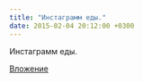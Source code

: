 ```yaml
---
title: "Инстаграмм еды."
date: 2015-02-04 20:12:00 +0300
---
```


Инстаграмм еды.

[Вложение](/assets/vk_photos/2/Ur7opCeqAyU.jpg)
